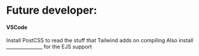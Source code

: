 

# Future developer:
#### VSCode
Install PostCSS to read the stuff that Tailwind adds on compiling
Also install _______________ for the EJS support